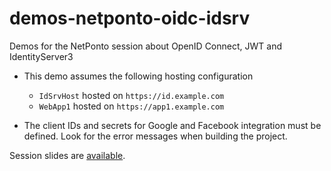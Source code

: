 # demos-netponto-oidc-idsrv
Demos for the NetPonto session about OpenID Connect, JWT and IdentityServer3

* This demo assumes the following hosting configuration
	* `IdSrvHost` hosted on `https://id.example.com`
	* `WebApp1` hosted on `https://app1.example.com`

* The client IDs and secrets for Google and Facebook integration must be defined. 
Look for the error messages when building the project.

Session slides are [available](https://speakerdeck.com/pmhsfelix/authentication-and-access-control-using-openid-connect-jwt-and-identityserver3).
